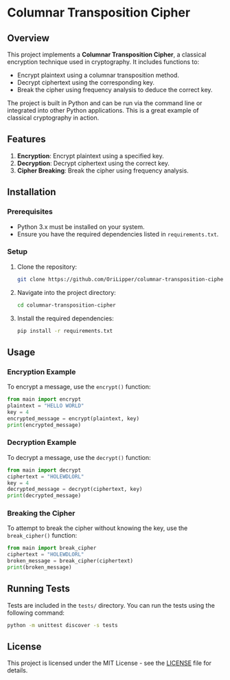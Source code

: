 
# Columnar Transposition Cipher

## Overview

This project implements a **Columnar Transposition Cipher**, a classical encryption technique used in cryptography. It includes functions to:
- Encrypt plaintext using a columnar transposition method.
- Decrypt ciphertext using the corresponding key.
- Break the cipher using frequency analysis to deduce the correct key.

The project is built in Python and can be run via the command line or integrated into other Python applications. This is a great example of classical cryptography in action.

## Features

1. **Encryption**: Encrypt plaintext using a specified key.
2. **Decryption**: Decrypt ciphertext using the correct key.
3. **Cipher Breaking**: Break the cipher using frequency analysis.

## Installation

### Prerequisites

- Python 3.x must be installed on your system.
- Ensure you have the required dependencies listed in `requirements.txt`.

### Setup

1. Clone the repository:
   ```bash
   git clone https://github.com/OriLipper/columnar-transposition-cipher.git
   ```

2. Navigate into the project directory:
   ```bash
   cd columnar-transposition-cipher
   ```

3. Install the required dependencies:
   ```bash
   pip install -r requirements.txt
   ```

## Usage

### Encryption Example
To encrypt a message, use the `encrypt()` function:

```python
from main import encrypt
plaintext = "HELLO WORLD"
key = 4
encrypted_message = encrypt(plaintext, key)
print(encrypted_message)
```

### Decryption Example
To decrypt a message, use the `decrypt()` function:

```python
from main import decrypt
ciphertext = "HOLEWDLORL"
key = 4
decrypted_message = decrypt(ciphertext, key)
print(decrypted_message)
```

### Breaking the Cipher
To attempt to break the cipher without knowing the key, use the `break_cipher()` function:

```python
from main import break_cipher
ciphertext = "HOLEWDLORL"
broken_message = break_cipher(ciphertext)
print(broken_message)
```

## Running Tests

Tests are included in the `tests/` directory. You can run the tests using the following command:

```bash
python -m unittest discover -s tests
```

## License

This project is licensed under the MIT License - see the [LICENSE](LICENSE) file for details.
